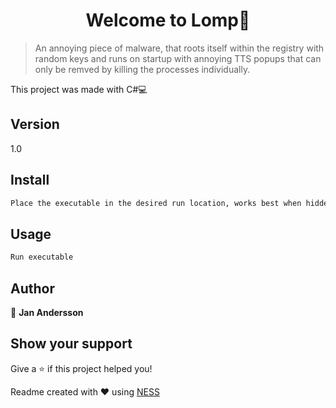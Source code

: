 <h1 align='center'>Welcome to Lomp👋</h1>

> An annoying piece of malware, that roots itself within the registry with random keys and runs on startup with annoying TTS popups that can only be remved by killing the processes individually.

This project was made with C#💻

## Version
1.0

## Install
```sh
Place the executable in the desired run location, works best when hidden.
```

## Usage
```sh
Run executable
```

## Author

👤 **Jan Andersson**

## Show your support

Give a ⭐️ if this project helped you!

Readme created with ❤️ using [NESS](https://github.com/GreenVortex/NESS)
